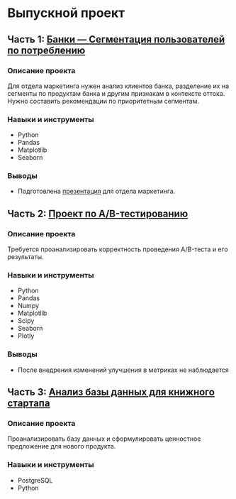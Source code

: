 # Выпускной проект
## Часть 1: [Банки — Сегментация пользователей по потреблению](bank_clients_churn_final_project.ipynb)
### Описание проекта
Для отдела маркетинга нужен анализ клиентов банка, разделение их на сегменты по продуктам банка и другим признакам в контексте оттока. Нужно составить рекомендации по приоритетным сегментам. 
### Навыки и инструменты
- Python
- Pandas
- Matplotlib
- Seaborn
### Выводы
- Подготовлена [презентация](https://disk.yandex.ru/i/eAXAkwOIkaG4Tw) для отдела маркетинга.
## Часть 2: [Проект по А/B-тестированию](ab_test_final_proj.ipynb)
### Описание проекта
Требуется проанализировать корректность проведения A/B-теста и его результаты.
### Навыки и инструменты
- Python
- Pandas
- Numpy
- Matplotlib
- Scipy
- Seaborn
- Plotly
### Выводы
- После внедрения изменений улучшения в метриках не наблюдается

## Часть 3: [Анализ базы данных для книжного стартапа](sql_final_project.ipynb)
### Описание проекта
Проанализировать базу данных и сформулировать ценностное предложение для нового продукта.
### Навыки и инструменты
- PostgreSQL
- Python

